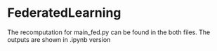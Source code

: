 # FederatedLearning



The recomputation for main_fed.py can be found in the both files. The outputs are shown in  .ipynb version
